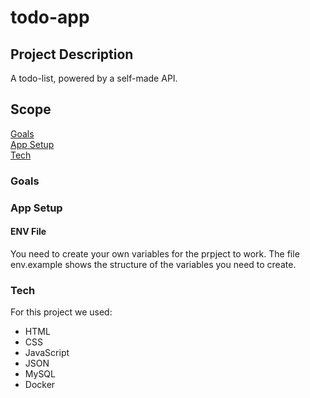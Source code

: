 # todo-app
## Project Description
A todo-list, powered by a self-made API.

## Scope
[Goals](#goals)<br>
[App Setup](#app-setup)<br>
[Tech](#tech)

### Goals

### App Setup
#### ENV File
You need to create your own variables for the prpject to work. The file env.example shows the structure of the variables you need to create.

### Tech
For this project we used:
- HTML
- CSS
- JavaScript
- JSON
- MySQL
- Docker